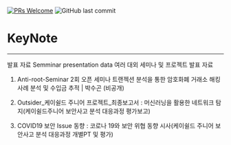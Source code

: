 [![PRs Welcome](https://img.shields.io/badge/PRs-welcome-brightgreen.svg?style=flat-square)](http://makeapullrequest.com)
![GitHub last commit](https://img.shields.io/github/last-commit/jeongjy0317/Arcalive-Emoji-Downloader.svg)
# KeyNote
-------------
발표 자료 
Semminar presentation data
여러 대외 세미나 및 프로젝트 발표 자료

1. Anti-root-Seminar 2회 오픈 세미나 트랜젝션 분석을 통한 암호화폐 거래소 해킹사례 분석 및 수입금 추적 | 박수곤 (비공개)

2. Outsider_케이쉴드 주니어 프로젝트_최종보고서 : 머신러닝을 활용한 네트워크 탐지(케이쉴드주니어 보안사고 분석 대응과정 평가보고)

3. COVID19 보안 Issue 동향 : 코로나 19와 보안 위협 동향 시사(케이쉴드 주니어 보안사고 분석 대응과정 개별PT 및 평가) 
